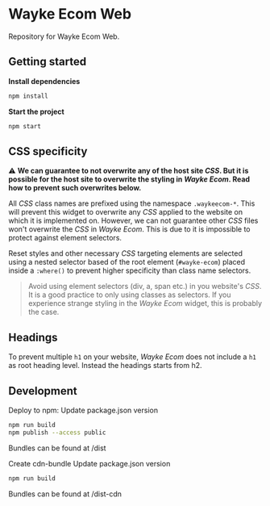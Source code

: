 # Wayke Ecom Web

Repository for Wayke Ecom Web.

## Getting started

__Install dependencies__

```bash
npm install
```

__Start the project__

```bash
npm start
```

## CSS specificity

⚠️ __We can guarantee to not overwrite any of the host site _CSS_. But it is possible for the host site to overwrite the styling in _Wayke Ecom_. Read how to prevent such overwrites below.__

All _CSS_ class names are prefixed using the namespace `.waykeecom-*`. This will prevent this widget to overwrite any _CSS_ applied to the website on which it is implemented on. However, we can not guarantee other _CSS_ files won't overwrite the _CSS_ in _Wayke Ecom_. This is due to it is impossible to protect against element selectors.

Reset styles and other necessary _CSS_ targeting elements are selected using a nested selector based of the root element (`#wayke-ecom`) placed inside a `:where()` to prevent higher specificity than class name selectors.

> Avoid using element selectors (div, a, span etc.) in you website's _CSS_. It is a good practice to only using classes as selectors. If you experience strange styling in the _Wayke Ecom_ widget, this is probably the case.

## Headings

To prevent multiple `h1` on your website, _Wayke Ecom_ does not include a `h1` as root heading level. Instead the headings starts from h2.

## Development

Deploy to npm:
Update package.json version
```bash
npm run build
npm publish --access public
```
Bundles can be found at /dist

Create cdn-bundle
Update package.json version
```bash
npm run build
```
Bundles can be found at /dist-cdn